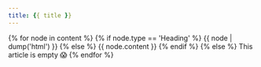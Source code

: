 ```yaml
---
title: {{ title }}
---
```

{% for node in content %}
{% if node.type == 'Heading' %}
{{ node | dump('html') }}
{% else %}
{{ node.content }}
{% endif %}
{% else %}
This article is empty 😱
{% endfor %}
